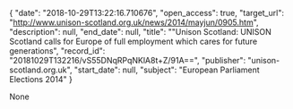 {
  "date": "2018-10-29T13:22:16.710676", 
  "open_access": true, 
  "target_url": "http://www.unison-scotland.org.uk/news/2014/mayjun/0905.htm", 
  "description": null, 
  "end_date": null, 
  "title": "\"Unison Scotland: UNISON Scotland calls for Europe of full employment which cares for future generations", 
  "record_id": "20181029T132216/vS55DNqRPqNKlA8t+Z/91A==", 
  "publisher": "unison-scotland.org.uk", 
  "start_date": null, 
  "subject": "European Parliament Elections 2014"
}

None